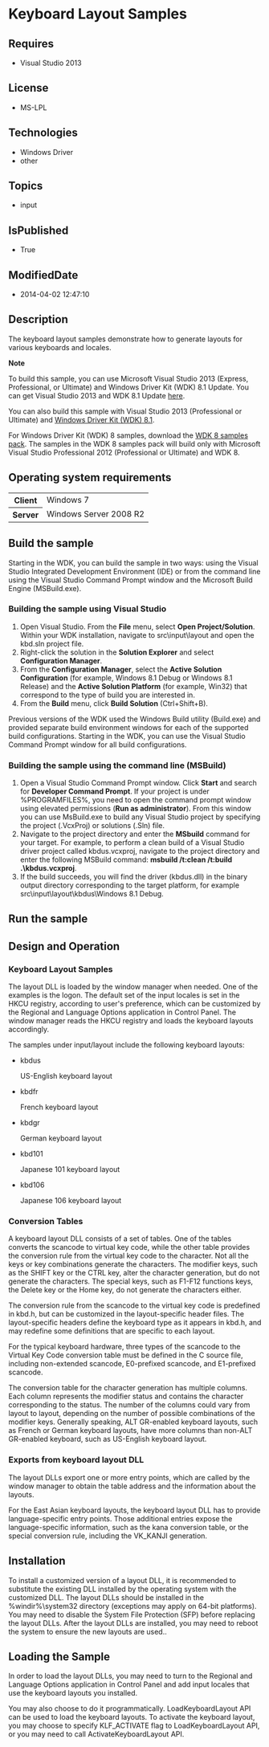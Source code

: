 # Keyboard Layout Samples
## Requires
* Visual Studio 2013
## License
* MS-LPL
## Technologies
* Windows Driver
* other
## Topics
* input
## IsPublished
* True
## ModifiedDate
* 2014-04-02 12:47:10
## Description

<div id="mainSection">
<p>The keyboard layout samples demonstrate how to generate layouts for various keyboards and locales.
</p>
<p class="note"><b>Note</b>&nbsp;&nbsp;</p>
<p class="note">To build this sample, you can use Microsoft Visual Studio&nbsp;2013 (Express, Professional, or Ultimate) and Windows Driver Kit (WDK)&nbsp;8.1 Update. You can get Visual Studio&nbsp;2013 and WDK&nbsp;8.1 Update
<a href="http://go.microsoft.com/fwlink/p/?LInkID=239721">here</a>.</p>
<p class="note">You can also build this sample with Visual Studio&nbsp;2013 (Professional or Ultimate) and
<a href="http://go.microsoft.com/fwlink/p/?LInkID=391348">Windows Driver Kit (WDK)&nbsp;8.1</a>.</p>
<p class="note">For Windows Driver Kit (WDK)&nbsp;8 samples, download the <a href=" http://go.microsoft.com/fwlink/?LinkId=317090">
WDK&nbsp;8 samples pack</a>. The samples in the WDK&nbsp;8 samples pack will build only with Microsoft Visual Studio Professional&nbsp;2012 (Professional or Ultimate) and WDK&nbsp;8.</p>
<p></p>
<h2>Operating system requirements</h2>
<table>
<tbody>
<tr>
<th>Client</th>
<td><dt>Windows&nbsp;7 </dt></td>
</tr>
<tr>
<th>Server</th>
<td><dt>Windows Server&nbsp;2008&nbsp;R2 </dt></td>
</tr>
</tbody>
</table>
<h2>Build the sample</h2>
<p>Starting in the WDK, you can build the sample in two ways: using the Visual Studio Integrated Development Environment (IDE) or from the command line using the Visual Studio Command Prompt window and the Microsoft Build Engine (MSBuild.exe).</p>
<h3><a id="Building_the_sample_using_Visual_Studio"></a><a id="building_the_sample_using_visual_studio"></a><a id="BUILDING_THE_SAMPLE_USING_VISUAL_STUDIO"></a>Building the sample using Visual Studio</h3>
<ol>
<li>Open Visual Studio. From the <b>File</b> menu, select <b>Open Project/Solution</b>. Within your WDK installation, navigate to src\input\layout and open the kbd.sln project file.
</li><li>Right-click the solution in the <b>Solution Explorer</b> and select <b>Configuration Manager</b>.
</li><li>From the <b>Configuration Manager</b>, select the <b>Active Solution Configuration</b> (for example, Windows&nbsp;8.1 Debug or Windows&nbsp;8.1 Release) and the
<b>Active Solution Platform</b> (for example, Win32) that correspond to the type of build you are interested in.
</li><li>From the <b>Build</b> menu, click <b>Build Solution</b> (Ctrl&#43;Shift&#43;B). </li></ol>
<p>Previous versions of the WDK used the Windows Build utility (Build.exe) and provided separate build environment windows for each of the supported build configurations. Starting in the WDK, you can use the Visual Studio Command Prompt window for all build
 configurations.</p>
<h3><a id="Building_the_sample_using_the_command_line__MSBuild_"></a><a id="building_the_sample_using_the_command_line__msbuild_"></a><a id="BUILDING_THE_SAMPLE_USING_THE_COMMAND_LINE__MSBUILD_"></a>Building the sample using the command line (MSBuild)</h3>
<ol>
<li>Open a Visual Studio Command Prompt window. Click <b>Start</b> and search for
<b>Developer Command Prompt</b>. If your project is under %PROGRAMFILES%, you need to open the command prompt window using elevated permissions (<b>Run as administrator</b>). From this window you can use MsBuild.exe to build any Visual Studio project by specifying
 the project (.VcxProj) or solutions (.Sln) file. </li><li>Navigate to the project directory and enter the <b>MSbuild</b> command for your target. For example, to perform a clean build of a Visual Studio driver project called kbdus.vcxproj, navigate to the project directory and enter the following MSBuild command:
<b>msbuild /t:clean /t:build .\kbdus.vcxproj</b>. </li><li>If the build succeeds, you will find the driver (kbdus.dll) in the binary output directory corresponding to the target platform, for example src\input\layout\kbdus\Windows&nbsp;8.1 Debug.
</li></ol>
<h2>Run the sample</h2>
<h2><a id="Design_and_Operation"></a><a id="design_and_operation"></a><a id="DESIGN_AND_OPERATION"></a>Design and Operation</h2>
<h3><a id="Keyboard_Layout_Samples"></a><a id="keyboard_layout_samples"></a><a id="KEYBOARD_LAYOUT_SAMPLES"></a>Keyboard Layout Samples</h3>
<p>The layout DLL is loaded by the window manager when needed. One of the examples is the logon. The default set of the input locales is set in the HKCU registry, according to user's preference, which can be customized by the Regional and Language Options application
 in Control Panel. The window manager reads the HKCU registry and loads the keyboard layouts accordingly.
</p>
<p>The samples under input/layout include the following keyboard layouts:</p>
<ul>
<li>
<p>kbdus</p>
<p>US-English keyboard layout</p>
</li><li>
<p>kbdfr</p>
<p>French keyboard layout</p>
</li><li>
<p>kbdgr</p>
<p>German keyboard layout</p>
</li><li>
<p>kbd101</p>
<p>Japanese 101 keyboard layout</p>
</li><li>
<p>kbd106</p>
<p>Japanese 106 keyboard layout</p>
</li></ul>
<h3><a id="Conversion_Tables"></a><a id="conversion_tables"></a><a id="CONVERSION_TABLES"></a>Conversion Tables</h3>
<p>A keyboard layout DLL consists of a set of tables. One of the tables converts the scancode to virtual key code, while the other table provides the conversion rule from the virtual key code to the character. Not all the keys or key combinations generate the
 characters. The modifier keys, such as the SHIFT key or the CTRL key, alter the character generation, but do not generate the characters. The special keys, such as F1-F12 functions keys, the Delete key or the Home key, do not generate the characters either.
</p>
<p>The conversion rule from the scancode to the virtual key code is predefined in kbd.h, but can be customized in the layout-specific header files. The layout-specific headers define the keyboard type as it appears in kbd.h, and may redefine some definitions
 that are specific to each layout. </p>
<p>For the typical keyboard hardware, three types of the scancode to the Virtual Key Code conversion table must be defined in the C source file, including non-extended scancode, E0-prefixed scancode, and E1-prefixed scancode.
</p>
<p>The conversion table for the character generation has multiple columns. Each column represents the modifier status and contains the character corresponding to the status. The number of the columns could vary from layout to layout, depending on the number
 of possible combinations of the modifier keys. Generally speaking, ALT GR-enabled keyboard layouts, such as French or German keyboard layouts, have more columns than non-ALT GR-enabled keyboard, such as US-English keyboard layout.
</p>
<h3><a id="Exports_from_keyboard_layout_DLL"></a><a id="exports_from_keyboard_layout_dll"></a><a id="EXPORTS_FROM_KEYBOARD_LAYOUT_DLL"></a>Exports from keyboard layout DLL</h3>
<p>The layout DLLs export one or more entry points, which are called by the window manager to obtain the table address and the information about the layouts.
</p>
<p>For the East Asian keyboard layouts, the keyboard layout DLL has to provide language-specific entry points. Those additional entries expose the language-specific information, such as the kana conversion table, or the special conversion rule, including the
 VK_KANJI generation.</p>
<h2><a id="Installation"></a><a id="installation"></a><a id="INSTALLATION"></a>Installation</h2>
<p>To install a customized version of a layout DLL, it is recommended to substitute the existing DLL installed by the operating system with the customized DLL. The layout DLLs should be installed in the %windir%\system32 directory (exceptions may apply on 64-bit
 platforms). You may need to disable the System File Protection (SFP) before replacing the layout DLLs. After the layout DLLs are installed, you may need to reboot the system to ensure the new layouts are used..
</p>
<h2><a id="Loading_the_Sample"></a><a id="loading_the_sample"></a><a id="LOADING_THE_SAMPLE"></a>Loading the Sample</h2>
<p>In order to load the layout DLLs, you may need to turn to the Regional and Language Options application in Control Panel and add input locales that use the keyboard layouts you installed.
</p>
<p>You may also choose to do it programmatically. LoadKeyboardLayout API can be used to load the keyboard layouts. To activate the keyboard layout, you may choose to specify KLF_ACTIVATE flag to LoadKeyboardLayout API, or you may need to call ActivateKeyboardLayout
 API. </p>
</div>
